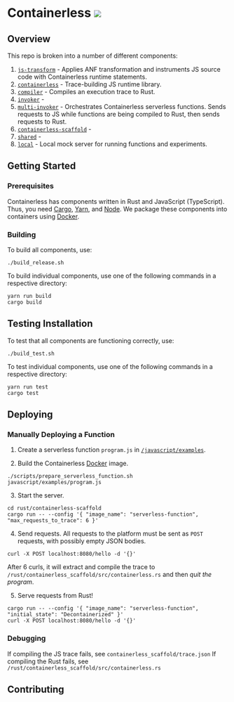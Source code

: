 # Containerless ![](https://github.com/plasma-umass/decontainerization/workflows/CI/badge.svg)

## Overview

This repo is broken into a number of different components:

1. [`js-transform`](./javascript/js-transform/) - Applies ANF transformation and
    instruments JS source code with Containerless runtime statements.
2. [`containerless`](./javascript/containerless/) - Trace-building JS runtime
    library.
3. [`compiler`](./rust/compiler/) - Compiles an execution trace to Rust.
4. [`invoker`](./rust/invoker/) - 
5. [`multi-invoker`](./rust/multi-invoker) - Orchestrates Containerless
    serverless functions. Sends requests to JS while functions are being
    compiled to Rust, then sends requests to Rust.
6. [`containerless-scaffold`](./rust/containerless-scaffold/) -
7. [`shared`](./rust/shared/) -
8. [`local`](./rust/local/) - Local mock server for running functions and
    experiments.

## Getting Started

### Prerequisites

Containerless has components written in Rust and JavaScript (TypeScript).
Thus, you need [Cargo], [Yarn], and [Node]. We package these components
into containers using [Docker].

### Building

To build all components, use:

```
./build_release.sh
```

To build individual components, use one of the following commands in a
respective directory:

```
yarn run build
cargo build
```

## Testing Installation

To test that all components are functioning correctly, use:

```
./build_test.sh
```

To test individual components, use one of the following commands in a respective directory:

```
yarn run test
cargo test
```

## Deploying

### Manually Deploying a Function

1. Create a serverless function `program.js` in [`/javascript/examples`](./javascript/examples/).

2. Build the Containerless [Docker] image.

```
./scripts/prepare_serverless_function.sh javascript/examples/program.js
```

3. Start the server.

```
cd rust/containerless-scaffold
cargo run -- --config '{ "image_name": "serverless-function", "max_requests_to_trace": 6 }'
```

4. Send requests. All requests to the platform must be sent as `POST` requests,
with possibly empty JSON bodies.

```
curl -X POST localhost:8080/hello -d '{}'
```

After 6 curls, it will extract and compile the trace to
`/rust/containerless_scaffold/src/containerless.rs` and then *quit the
program*.

5. Serve requests from Rust!

```
cargo run -- --config '{ "image_name": "serverless-function", "initial_state": "Decontainerized" }'
curl -X POST localhost:8080/hello -d '{}'
```

### Debugging

If compiling the JS trace fails, see `containerless_scaffold/trace.json` 
If compiling the Rust fails, see `/rust/containerless_scaffold/src/containerless.rs`

## Contributing

[Cargo]: https://rustup.rs/
[Yarn]: https://yarnpkg.com/
[Node]: https://nodejs.org/
[Docker]: https://www.docker.com/